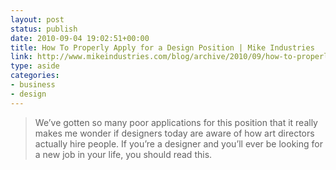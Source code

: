 ```yaml
---
layout: post
status: publish
date: 2010-09-04 19:02:51+00:00
title: How To Properly Apply for a Design Position | Mike Industries
link: http://www.mikeindustries.com/blog/archive/2010/09/how-to-properly-apply-for-a-design-position
type: aside
categories:
- business
- design
---
```


> We’ve gotten so many poor applications for this position that it really makes me wonder if designers today are aware of how art directors actually hire people. If you’re a designer and you’ll ever be looking for a new job in your life, you should read this.
